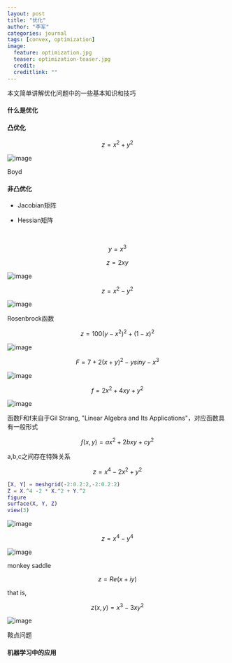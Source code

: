 ```yaml
---
layout: post
title: "优化"
author: "李军"
categories: journal
tags: [convex, optimization]
image:
  feature: optimization.jpg
  teaser: optimization-teaser.jpg
  credit: 
  creditlink: ""
---
```


本文简单讲解优化问题中的一些基本知识和技巧

#### 什么是优化

#### 凸优化

$$z = x^2 + y^2$$

![image](https://github.com/brucejunlee/brucejunlee.github.io/raw/master/assets/img/optimize01.jpg)

Boyd

#### 非凸优化

+ Jacobian矩阵

+ Hessian矩阵

  ​

$$y = x^3$$

$$z = 2xy$$

![image](https://github.com/brucejunlee/brucejunlee.github.io/raw/master/assets/img/optimize08.jpg)

$$z = x^2 - y^2$$

![image](https://github.com/brucejunlee/brucejunlee.github.io/raw/master/assets/img/optimize02.jpg)

Rosenbrock函数

$$z = 100 (y - x^2)^2 + (1 - x)^2$$

![image](https://github.com/brucejunlee/brucejunlee.github.io/raw/master/assets/img/rosenbrock.jpg)

$$F = 7 + 2(x+y)^2 - ysiny - x^3$$

![image](https://github.com/brucejunlee/brucejunlee.github.io/raw/master/assets/img/optimize07.jpg)

$$f = 2x^2 + 4xy + y^2$$

![image](https://github.com/brucejunlee/brucejunlee.github.io/raw/master/assets/img/optimize06.jpg)

函数F和f来自于Gil Strang, "Linear Algebra and Its Applications"，对应函数具有一般形式

$$f(x,y) = ax^2 + 2bxy + cy^2$$

a,b,c之间存在特殊关系

$$z = x^4 - 2 x^2 + y^2$$

```matlab
[X, Y] = meshgrid(-2:0.2:2,-2:0.2:2)
Z = X.^4 -2 * X.^2 + Y.^2
figure
surface(X, Y, Z)
view(3)
```

![image](https://github.com/brucejunlee/brucejunlee.github.io/raw/master/assets/img/optimize03.jpg)

$$z = x^4 - y^4$$

![image](https://github.com/brucejunlee/brucejunlee.github.io/raw/master/assets/img/optimize04.jpg)

monkey saddle

$$z = Re(x+iy)$$

that is,

$$z(x, y) = x^3 -3xy^2$$

![image](https://github.com/brucejunlee/brucejunlee.github.io/raw/master/assets/img/optimize05.jpg)

鞍点问题

#### 机器学习中的应用
